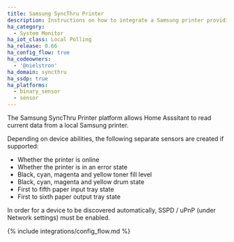 ```yaml
---
title: Samsung SyncThru Printer
description: Instructions on how to integrate a Samsung printer providing SyncThru within Home Assistant.
ha_category:
  - System Monitor
ha_iot_class: Local Polling
ha_release: 0.66
ha_config_flow: true
ha_codeowners:
  - '@nielstron'
ha_domain: syncthru
ha_ssdp: true
ha_platforms:
  - binary_sensor
  - sensor
---
```


The Samsung SyncThru Printer platform allows Home Asssitant to read current data from a local Samsung printer.  

Depending on device abilities, the following separate sensors are created if supported:

 - Whether the printer is online
 - Whether the printer is in an error state
 - Black, cyan, magenta and yellow toner fill level
 - Black, cyan, magenta and yellow drum state
 - First to fifth paper input tray state
 - First to sixth paper output tray state

In order for a device to be discovered automatically, SSPD / uPnP (under Network settings) must be enabled.

{% include integrations/config_flow.md %}
